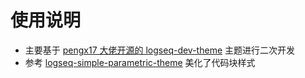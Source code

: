 # 使用说明

- 主要基于 [pengx17 大佬开源的 logseq-dev-theme](https://github.com/pengx17/logseq-dev-theme/blob/main/custom.css) 主题进行二次开发
- 参考 [logseq-simple-parametric-theme](https://github.com/flowerornament/logseq-simple-parametric-theme) 美化了代码块样式